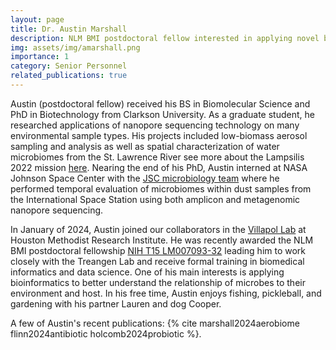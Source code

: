 ```yaml
---
layout: page
title: Dr. Austin Marshall
description: NLM BMI postdoctoral fellow interested in applying novel bioinformatic practices to microbiome studies
img: assets/img/amarshall.png
importance: 1
category: Senior Personnel
related_publications: true
---
```


Austin (postdoctoral fellow) received his BS in Biomolecular Science and PhD in Biotechnology from Clarkson University. As a graduate student, he researched applications of nanopore sequencing technology on many environmental sample types. His projects included low-biomass aerosol sampling and analysis as well as spatial characterization of water microbiomes from the St. Lawrence River see more about the Lampsilis 2022 mission [here](https://www.cbc.ca/newsinteractives/features/what-goes-in-the-water). Nearing the end of his PhD, Austin interned at NASA Johnson Space Center with the [JSC microbiology team](https://www.nasa.gov/directorates/esdmd/hhp/microbiology/) where he performed temporal evaluation of microbiomes within dust samples from the International Space Station using both amplicon and metagenomic nanopore sequencing. 

In January of 2024, Austin joined our collaborators in the [Villapol Lab](https://villapol.hmailabs.org/) at Houston Methodist Research Institute. He was recently awarded the NLM BMI postdoctoral fellowship [NIH T15 LM007093-32](https://www.gulfcoastconsortia.org/home/training/bmi-nlm/) leading him to work closely with the Treangen Lab and receive formal training in biomedical informatics and data science. One of his main interests is applying bioinformatics to better understand the relationship of microbes to their environment and host. In his free time, Austin enjoys fishing, pickleball, and gardening with his partner Lauren and dog Cooper. 

A few of Austin's recent publications: {% cite marshall2024aerobiome  flinn2024antibiotic  holcomb2024probiotic %}.
